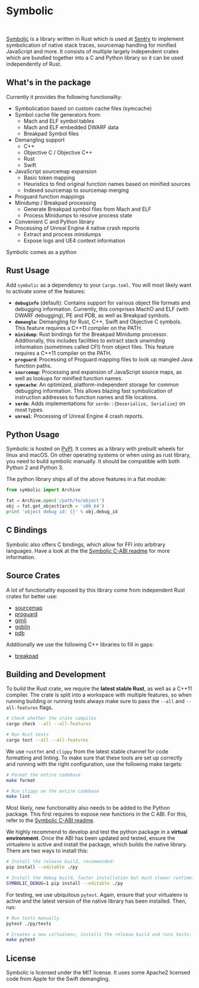 # Symbolic

<a href="https://travis-ci.org/getsentry/symbolic"><img src="https://travis-ci.org/getsentry/symbolic.svg?branch=master" alt=""></a>
<a href="https://crates.io/crates/symbolic"><img src="https://img.shields.io/crates/v/symbolic.svg" alt=""></a>
<a href="https://pypi.python.org/pypi/Symbolic"><img src="https://img.shields.io/pypi/v/symbolic.svg" alt=""></a>
<a href="https://github.com/getsentry/symbolic/blob/master/LICENSE"><img src="https://img.shields.io/pypi/l/Symbolic.svg" alt=""></a>

[Symbolic](https://docs.rs/symbolic) is a library written in Rust which is used at
[Sentry](https://sentry.io/) to implement symbolication of native stack traces, sourcemap handling
for minified JavaScript and more. It consists of multiple largely independent crates which are
bundled together into a C and Python library so it can be used independently of Rust.

## What's in the package

Currently it provides the following functionality:

- Symbolication based on custom cache files (symcache)
- Symbol cache file generators from:
  - Mach and ELF symbol tables
  - Mach and ELF embedded DWARF data
  - Breakpad Symbol files
- Demangling support
  - C++
  - Objective C / Objective C++
  - Rust
  - Swift
- JavaScript sourcemap expansion
  - Basic token mapping
  - Heuristics to find original function names based on minified sources
  - Indexed sourcemap to sourcemap merging
- Proguard function mappings
- Minidump / Breakpad processing
  - Generate Breakpad symbol files from Mach and ELF
  - Process Minidumps to resolve process state
- Convenient C and Python library
- Processing of Unreal Engine 4 native crash reports
  - Extract and process minidumps
  - Expose logs and UE4 context information

Symbolic comes as a python

## Rust Usage

Add `symbolic` as a dependency to your `Cargo.toml`. You will most likely want to activate some of
the features:

- **`debuginfo`** (default): Contains support for various object file formats and debugging
  information. Currently, this comprises MachO and ELF (with DWARF debugging), PE and PDB, as well
  as Breakpad symbols.
- **`demangle`**: Demangling for Rust, C++, Swift and Objective C symbols. This feature requires a
  C++11 compiler on the PATH.
- **`minidump`**: Rust bindings for the Breakpad Minidump processor. Additionally, this includes
  facilities to extract stack unwinding information (sometimes called CFI) from object files. This
  feature requires a C++11 compiler on the PATH.
- **`proguard`**: Processing of Proguard mapping files to look up mangled Java function paths.
- **`sourcemap`**: Processing and expansion of JavaScript source maps, as well as lookups for
  minified function names.
- **`symcache`**: An optimized, platform-independent storage for common debugging information. This
  allows blazing fast symbolication of instruction addresses to function names and file locations.
- **`serde`**: Adds implementations for `serde::{Deserialize, Serialize}` on most types.
- **`unreal`**: Processing of Unreal Engine 4 crash reports.

## Python Usage

Symbolic is hosted on [PyPI](https://pypi.python.org/pypi/symbolic). It comes as a library with
prebuilt wheels for linux and macOS. On other operating systems or when using as rust library, you
need to build symbolic manually. It should be compatible with both Python 2 and Python 3.

The python library ships all of the above features in a flat module:

```python
from symbolic import Archive

fat = Archive.open('/path/to/object')
obj = fat.get_object(arch = 'x86_64')
print 'object debug id: {}' % obj.debug_id
```

## C Bindings

Symbolic also offers C bindings, which allow for FFI into arbitrary languages. Have a look at the
the [Symbolic C-ABI readme](cabi/README.md) for more information.

## Source Crates

A lot of functionality exposed by this library come from independent Rust crates
for better use:

- [sourcemap](https://github.com/getsentry/rust-sourcemap)
- [proguard](https://github.com/getsentry/rust-proguard)
- [gimli](https://github.com/gimli-rs/gimli)
- [goblin](https://github.com/m4b/goblin)
- [pdb](https://github.com/willglynn/pdb)

Additionally we use the following C++ libraries to fill in gaps:

- [breakpad](https://chromium.googlesource.com/breakpad/breakpad/)

## Building and Development

To build the Rust crate, we require the **latest stable Rust**, as well as a C++11 compiler. The
crate is split into a workspace with multiple features, so when running building or running tests
always make sure to pass the `--all` and `--all-features` flags.

```bash
# Check whether the crate compiles
cargo check --all --all-features

# Run Rust tests
cargo test --all --all-features
```

We use `rustfmt` and `clippy` from the latest stable channel for code formatting and linting. To
make sure that these tools are set up correctly and running with the right configuration, use the
following make targets:

```bash
# Format the entire codebase
make format

# Run clippy on the entire codebase
make lint
```

Most likely, new functionality also needs to be added to the Python package. This first requires to
expose new functions in the C ABI. For this, refer to the [Symbolic C-ABI readme](cabi/README.md).

We highly recommend to develop and test the python package in a **virtual environment**. Once the
ABI has been updated and tested, ensure the virtualenv is active and install the package, which
builds the native library. There are two ways to install this:

```bash
# Install the release build, recommended:
pip install --editable ./py

# Install the debug build, faster installation but much slower runtime:
SYMBOLIC_DEBUG=1 pip install --editable ./py
```

For testing, we use ubiquitous `pytest`. Again, ensure that your virtualenv is active and the latest
version of the native library has been installed. Then, run:

```bash
# Run tests manually
pytest ./py/tests

# Creates a new virtualenv, installs the release build and runs tests:
make pytest
```

## License

Symbolic is licensed under the MIT license. It uses some Apache2 licensed code
from Apple for the Swift demangling.

